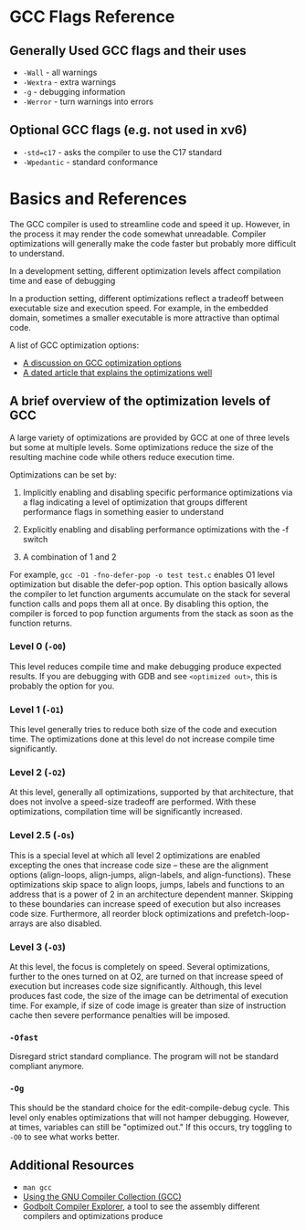 # GCC Flags Reference

## Generally Used GCC flags and their uses

-   `-Wall` - all warnings
-   `-Wextra` - extra warnings
-   `-g` - debugging information
-   `-Werror` - turn warnings into errors

## Optional GCC flags (e.g. not used in xv6)

-   `-std=c17` - asks the compiler to use the C17 standard
-   `-Wpedantic` - standard conformance

# Basics and References

The GCC compiler is used to streamline code and speed it up. However, in the process it may render the code somewhat unreadable. Compiler optimizations will generally make the code faster but probably more difficult to understand.

In a development setting, different optimization levels affect compilation time and ease of debugging

In a production setting, different optimizations reflect a tradeoff between executable size and execution speed. For example, in the embedded domain, sometimes a smaller executable is more attractive than optimal code.

A list of GCC optimization options:

-   [A discussion on GCC optimization options](https://gcc.gnu.org/onlinedocs/gcc/Optimize-Options.html)
-   [A dated article that explains the optimizations well](https://www.linuxjournal.com/article/7269)

## A brief overview of the optimization levels of GCC

A large variety of optimizations are provided by GCC at one of three
levels but some at multiple levels. Some optimizations reduce the size
of the resulting machine code while others reduce execution time.

Optimizations can be set by:

1. Implicitly enabling and disabling specific performance optimizations via a flag indicating a level of optimization that groups different performance flags in something easier to understand

2. Explicitly enabling and disabling performance optimizations with the -f switch

3. A combination of 1 and 2

For example, `gcc -O1 -fno-defer-pop -o test test.c` enables O1 level optimization but disable the defer-pop option. This option basically allows the compiler to let function arguments accumulate on the stack for several function calls and pops them all at once. By disabling this option, the compiler is forced to pop function arguments from the stack as soon as the function returns.

### Level 0 (`-O0`)

This level reduces compile time and make debugging produce expected results. If you are debugging with GDB and see `<optimized out>`, this is probably the option for you.

### Level 1 (`-O1`)

This level generally tries to reduce both size of the code and execution
time. The optimizations done at this level do not increase compile time
significantly.

### Level 2 (`-O2`)

At this level, generally all optimizations, supported by that
architecture, that does not involve a speed-size tradeoff are performed.
With these optimizations, compilation time will be significantly
increased.

### Level 2.5 (`-Os`)

This is a special level at which all level 2 optimizations are enabled
excepting the ones that increase code size – these are the alignment
options (align-loops, align-jumps, align-labels, and align-functions).
These optimizations skip space to align loops, jumps, labels and
functions to an address that is a power of 2 in an architecture
dependent manner. Skipping to these boundaries can increase speed of
execution but also increases code size. Furthermore, all reorder block
optimizations and prefetch-loop-arrays are also disabled.

### Level 3 (`-O3`)

At this level, the focus is completely on speed. Several optimizations,
further to the ones turned on at O2, are turned on that increase speed
of execution but increases code size significantly. Although, this level
produces fast code, the size of the image can be detrimental of
execution time. For example, if size of code image is greater than size
of instruction cache then severe performance penalties will be imposed.

### `-Ofast`

Disregard strict standard compliance. The program will not be standard
compliant anymore.

### `-Og`

This should be the standard choice for the edit-compile-debug cycle. This level only enables optimizations that will not hamper debugging. However, at times, variables can still be "optimized out." If this occurs, try toggling to `-O0` to see what works better.

## Additional Resources

-   `man gcc`
-   [Using the GNU Compiler Collection (GCC)](https://gcc.gnu.org/onlinedocs/gcc/)
-   [Godbolt Compiler Explorer](https://gcc.godbolt.org/), a tool to see the assembly different compilers and optimizations produce
